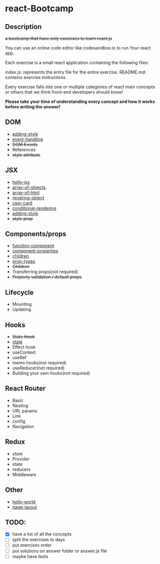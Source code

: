 # react-Bootcamp

## Description
<s>a bootcamp that have only exercises to learn react.js</s>

You can use an online code editor like codesandbox.io to run Your react app.

Each exercise is a small react application containing the following files:

index.js: represents the entry file for the entire exercise.
README.md: contains exercise instructions.

Every exercise falls into one or multiple categories of react main concepts or others that we think front-end developers should know!

**Please take your time of understanding every concept and how it works before writing the answer!**

## DOM
- [adding-style]()
- [event-handling]()
- <s>DOM Events</s>
- References
- <s>style attribute</s>

## JSX
- [hello-jsx]()
- [array-of-objects]()
- [array-of-html]()
- [rendring-object]()
- [user-card]()
- [conditional-rendering]()
- [adding-style]()
- <s>style prop</s>

## Components/props
- [function-component]()
- [component-properties]()
- [children]()
- [prop-types]()
- <s>Children</s>
- Transferring props(not required)
- <s>Property validation / default props</s>

## Lifecycle
- Mounting
- Updating

## Hooks
- <s>State Hook</s>
- [state]()
- Effect hook
- useContext
- useRef
- memo hooks(not required)
- useReducer(not required)
- Building your own hooks(not required)

## React Router
- Basic
- Nesting
- URL params
- Link
- config
- Navigation

## Redux
- store
- Provider
- state
- reducers
- Middleware

## Other
- [hello-world]()
- [page-layout]()

## TODO:
- [x] have a list of all the concepts
- [ ] split the exercises to days
- [ ] put exercises order
- [ ] put solutions on answer folder or answer.js file
- [ ] maybe have tests
